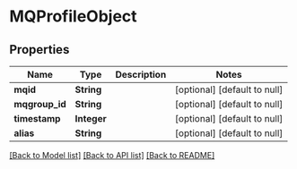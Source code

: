 # MQProfileObject

## Properties

| Name            | Type        | Description | Notes                        |
|-----------------|-------------|-------------|------------------------------|
| **mqid**        | **String**  |             | [optional] [default to null] |
| **mqgroup\_id** | **String**  |             | [optional] [default to null] |
| **timestamp**   | **Integer** |             | [optional] [default to null] |
| **alias**       | **String**  |             | [optional] [default to null] |

[[Back to Model list]](../README.md#documentation-for-models) [[Back to API list]](../README.md#documentation-for-api-endpoints) [[Back to README]](../README.md)
